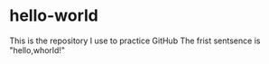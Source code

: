 # hello-world
This is the repository I use to practice GitHub
The frist sentsence is "hello,whorld!"
